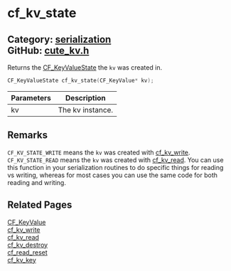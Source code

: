 [](../header.md ':include')

# cf_kv_state

Category: [serialization](/api_reference?id=serialization)  
GitHub: [cute_kv.h](https://github.com/RandyGaul/cute_framework/blob/master/include/cute_kv.h)  
---

Returns the [CF_KeyValueState](/serialization/cf_keyvaluestate.md) the `kv` was created in.

```cpp
CF_KeyValueState cf_kv_state(CF_KeyValue* kv);
```

Parameters | Description
--- | ---
kv | The kv instance.

## Remarks

`CF_KV_STATE_WRITE` means the `kv` was created with [cf_kv_write](/serialization/cf_kv_write.md). `CF_KV_STATE_READ` means the `kv` was created with [cf_kv_read](/serialization/cf_kv_read.md).
You can use this function in your serialization routines to do specific things for reading vs writing, whereas for most cases you
can use the same code for both reading and writing.

## Related Pages

[CF_KeyValue](/serialization/cf_keyvalue.md)  
[cf_kv_write](/serialization/cf_kv_write.md)  
[cf_kv_read](/serialization/cf_kv_read.md)  
[cf_kv_destroy](/serialization/cf_kv_destroy.md)  
[cf_read_reset](/serialization/cf_read_reset.md)  
[cf_kv_key](/serialization/cf_kv_key.md)  
